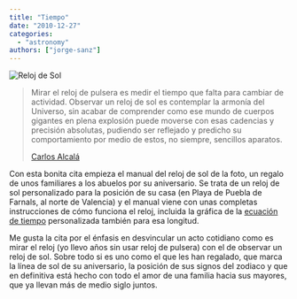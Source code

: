 ```yaml
---
title: "Tiempo"
date: "2010-12-27"
categories: 
  - "astronomy"
authors: ["jorge-sanz"]
---
```


![](images/952v.jpg "Reloj de Sol")

> Mirar el reloj de pulsera es medir el tiempo que falta para cambiar de actividad. Observar un reloj de sol es contemplar la armonía del Universo, sin acabar de comprender como ese mundo de cuerpos gigantes en plena explosión puede moverse con esas cadencias y precisión absolutas, pudiendo ser reflejado y predicho su comportamiento por medio de estos, no siempre, sencillos aparatos.
> 
> [Carlos Alcalá](http://usuarios.multimania.es/misrelojesdesol/)

Con esta bonita cita empieza el manual del reloj de sol de la foto, un regalo de unos familiares a los abuelos por su aniversario. Se trata de un reloj de sol personalizado para la posición de su casa (en Playa de Puebla de Farnals, al norte de Valencia) y el manual viene con unas completas instrucciones de cómo funciona el reloj, incluida la gráfica de la [ecuación de tiempo](http://es.wikipedia.org/wiki/Ecuaci%C3%B3n_de_tiempo) personalizada también para esa longitud.

Me gusta la cita por el énfasis en desvincular un acto cotidiano como es mirar el reloj (yo llevo años sin usar reloj de pulsera) con el de observar un reloj de sol. Sobre todo si es uno como el que les han regalado, que marca la línea de sol de su aniversario, la posición de sus signos del zodiaco y que en definitiva está hecho con todo el amor de una familia hacia sus mayores, que ya llevan más de medio siglo juntos.
